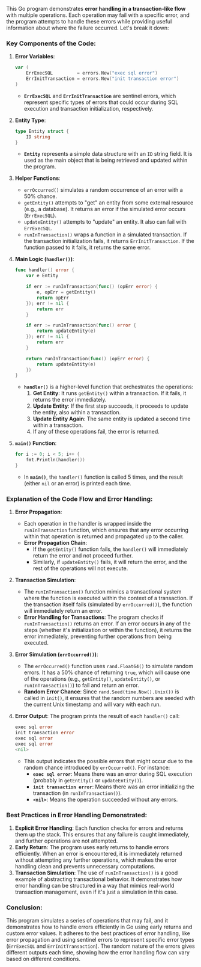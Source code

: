 This Go program demonstrates **error handling in a transaction-like flow** with multiple operations. Each operation may fail with a specific error, and the program attempts to handle these errors while providing useful information about where the failure occurred. Let's break it down:

### Key Components of the Code:

1. **Error Variables**:
   ```go
   var (
       ErrExecSQL         = errors.New("exec sql error")
       ErrInitTransaction = errors.New("init transaction error")
   )
   ```
   - **`ErrExecSQL`** and **`ErrInitTransaction`** are sentinel errors, which represent specific types of errors that could occur during SQL execution and transaction initialization, respectively.
   
2. **Entity Type**:
   ```go
   type Entity struct {
       ID string
   }
   ```
   - **`Entity`** represents a simple data structure with an `ID` string field. It is used as the main object that is being retrieved and updated within the program.

3. **Helper Functions**:
   - `errOccurred()` simulates a random occurrence of an error with a 50% chance.
   - `getEntity()` attempts to "get" an entity from some external resource (e.g., a database). It returns an error if the simulated error occurs (`ErrExecSQL`).
   - `updateEntity()` attempts to "update" an entity. It also can fail with `ErrExecSQL`.
   - `runInTransaction()` wraps a function in a simulated transaction. If the transaction initialization fails, it returns `ErrInitTransaction`. If the function passed to it fails, it returns the same error.

4. **Main Logic (`handler()`)**:
   ```go
   func handler() error {
       var e Entity

       if err := runInTransaction(func() (opErr error) {
           e, opErr = getEntity()
           return opErr
       }); err != nil {
           return err
       }

       if err := runInTransaction(func() error {
           return updateEntity(e)
       }); err != nil {
           return err
       }

       return runInTransaction(func() (opErr error) {
           return updateEntity(e)
       })
   }
   ```
   - **`handler()`** is a higher-level function that orchestrates the operations:
     1. **Get Entity**: It runs `getEntity()` within a transaction. If it fails, it returns the error immediately.
     2. **Update Entity**: If the first step succeeds, it proceeds to update the entity, also within a transaction.
     3. **Update Entity Again**: The same entity is updated a second time within a transaction.
     4. If any of these operations fail, the error is returned.

5. **`main()` Function**:
   ```go
   for i := 0; i < 5; i++ {
       fmt.Println(handler())
   }
   ```
   - In **`main()`**, the `handler()` function is called 5 times, and the result (either `nil` or an error) is printed each time.

### Explanation of the Code Flow and Error Handling:

1. **Error Propagation**:
   - Each operation in the handler is wrapped inside the `runInTransaction` function, which ensures that any error occurring within that operation is returned and propagated up to the caller.
   - **Error Propagation Chain**: 
     - If the `getEntity()` function fails, the `handler()` will immediately return the error and not proceed further.
     - Similarly, if `updateEntity()` fails, it will return the error, and the rest of the operations will not execute.

2. **Transaction Simulation**:
   - The `runInTransaction()` function mimics a transactional system where the function is executed within the context of a transaction. If the transaction itself fails (simulated by `errOccurred()`), the function will immediately return an error.
   - **Error Handling for Transactions**: The program checks if `runInTransaction()` returns an error. If an error occurs in any of the steps (whether it's initialization or within the function), it returns the error immediately, preventing further operations from being executed.

3. **Error Simulation (`errOccurred()`)**:
   - The `errOccurred()` function uses `rand.Float64()` to simulate random errors. It has a 50% chance of returning `true`, which will cause one of the operations (e.g., `getEntity()`, `updateEntity()`, or `runInTransaction()`) to fail and return an error.
   - **Random Error Chance**: Since `rand.Seed(time.Now().Unix())` is called in `init()`, it ensures that the random numbers are seeded with the current Unix timestamp and will vary with each run.

4. **Error Output**:
   The program prints the result of each `handler()` call:
   ```go
   exec sql error
   init transaction error
   exec sql error
   exec sql error
   <nil>
   ```
   - This output indicates the possible errors that might occur due to the random chance introduced by `errOccurred()`. For instance:
     - **`exec sql error`**: Means there was an error during SQL execution (probably in `getEntity()` or `updateEntity()`).
     - **`init transaction error`**: Means there was an error initializing the transaction (in `runInTransaction()`).
     - **`<nil>`**: Means the operation succeeded without any errors.

### **Best Practices in Error Handling Demonstrated**:
1. **Explicit Error Handling**: Each function checks for errors and returns them up the stack. This ensures that any failure is caught immediately, and further operations are not attempted.
2. **Early Return**: The program uses early returns to handle errors efficiently. When an error is encountered, it is immediately returned without attempting any further operations, which makes the error handling clean and prevents unnecessary computations.
3. **Transaction Simulation**: The use of `runInTransaction()` is a good example of abstracting transactional behavior. It demonstrates how error handling can be structured in a way that mimics real-world transaction management, even if it's just a simulation in this case.

### Conclusion:

This program simulates a series of operations that may fail, and it demonstrates how to handle errors efficiently in Go using early returns and custom error values. It adheres to the best practices of error handling, like error propagation and using sentinel errors to represent specific error types (`ErrExecSQL` and `ErrInitTransaction`). The random nature of the errors gives different outputs each time, showing how the error handling flow can vary based on different conditions.